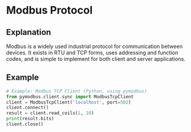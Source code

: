 # Modbus Protocol

## Explanation
Modbus is a widely used industrial protocol for communication between devices. It exists in RTU and TCP forms, uses addressing and function codes, and is simple to implement for both client and server applications.

## Example
```python
# Example: Modbus TCP Client (Python, using pymodbus)
from pymodbus.client.sync import ModbusTcpClient
client = ModbusTcpClient('localhost', port=502)
client.connect()
result = client.read_coils(1, 10)
print(result.bits)
client.close()
```
